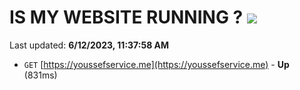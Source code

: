 # IS MY WEBSITE RUNNING ? [![](https://img.shields.io/static/v1?label=Sponsor&message=%E2%9D%A4&logo=GitHub&color=%23fe8e86)](https://github.com/sponsors/<username>)

Last updated: **6/12/2023, 11:37:58 AM**

- `GET` [https://youssefservice.me](https://youssefservice.me) - **Up** (831ms)
